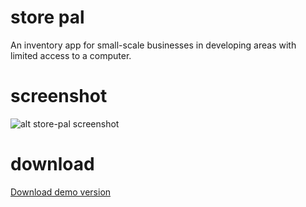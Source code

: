 # store pal
An inventory app for small-scale businesses in developing areas with limited access to a computer.

# screenshot
![alt store-pal screenshot](http://drive.google.com/uc?export=view&id=116q2xJysUnVPQT2HvmKJ6G-lEZ2jIpSLv)

# download
[Download demo version](https://drive.google.com/open?id=1d66lcSUqo_gddjlmmXoLs9BthCnthcKm)
